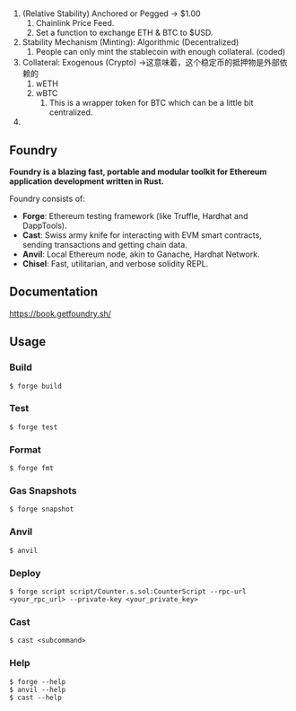# 

1. (Relative Stability) Anchored or Pegged -> $1.00
   1. Chainlink Price Feed.
   2. Set a function to exchange ETH & BTC to $USD.
2. Stability Mechanism (Minting): Algorithmic (Decentralized)
   1. People can only mint the stablecoin with enough collateral. (coded)
3. Collateral: Exogenous (Crypto) ->这意味着，这个稳定币的抵押物是外部依赖的
   1. wETH
   2. wBTC
      1. This is a wrapper token for BTC which can be a little bit centralized.
4. 


## Foundry

**Foundry is a blazing fast, portable and modular toolkit for Ethereum application development written in Rust.**

Foundry consists of:

-   **Forge**: Ethereum testing framework (like Truffle, Hardhat and DappTools).
-   **Cast**: Swiss army knife for interacting with EVM smart contracts, sending transactions and getting chain data.
-   **Anvil**: Local Ethereum node, akin to Ganache, Hardhat Network.
-   **Chisel**: Fast, utilitarian, and verbose solidity REPL.

## Documentation

https://book.getfoundry.sh/

## Usage

### Build

```shell
$ forge build
```

### Test

```shell
$ forge test
```

### Format

```shell
$ forge fmt
```

### Gas Snapshots

```shell
$ forge snapshot
```

### Anvil

```shell
$ anvil
```

### Deploy

```shell
$ forge script script/Counter.s.sol:CounterScript --rpc-url <your_rpc_url> --private-key <your_private_key>
```

### Cast

```shell
$ cast <subcommand>
```

### Help

```shell
$ forge --help
$ anvil --help
$ cast --help
```
